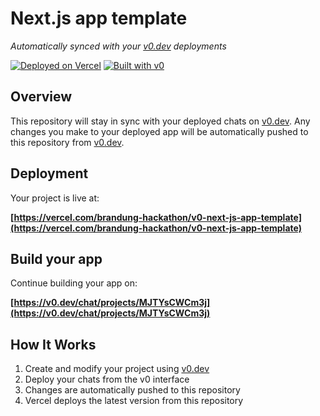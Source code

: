 # Next.js app template

*Automatically synced with your [v0.dev](https://v0.dev) deployments*

[![Deployed on Vercel](https://img.shields.io/badge/Deployed%20on-Vercel-black?style=for-the-badge&logo=vercel)](https://vercel.com/brandung-hackathon/v0-next-js-app-template)
[![Built with v0](https://img.shields.io/badge/Built%20with-v0.dev-black?style=for-the-badge)](https://v0.dev/chat/projects/MJTYsCWCm3j)

## Overview

This repository will stay in sync with your deployed chats on [v0.dev](https://v0.dev).
Any changes you make to your deployed app will be automatically pushed to this repository from [v0.dev](https://v0.dev).

## Deployment

Your project is live at:

**[https://vercel.com/brandung-hackathon/v0-next-js-app-template](https://vercel.com/brandung-hackathon/v0-next-js-app-template)**

## Build your app

Continue building your app on:

**[https://v0.dev/chat/projects/MJTYsCWCm3j](https://v0.dev/chat/projects/MJTYsCWCm3j)**

## How It Works

1. Create and modify your project using [v0.dev](https://v0.dev)
2. Deploy your chats from the v0 interface
3. Changes are automatically pushed to this repository
4. Vercel deploys the latest version from this repository
